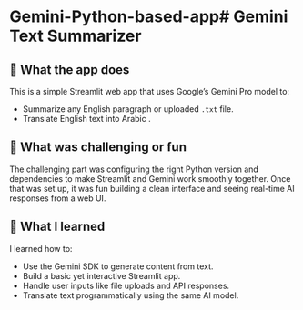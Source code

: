 # Gemini-Python-based-app# Gemini Text Summarizer

## 📌 What the app does
This is a simple Streamlit web app that uses Google’s Gemini Pro model to:
- Summarize any English paragraph or uploaded `.txt` file.
- Translate English text into Arabic .

## 🎯 What was challenging or fun
The challenging part was configuring the right Python version and dependencies to make Streamlit and Gemini work smoothly together. 
Once that was set up, it was fun building a clean interface and seeing real-time AI responses from a web UI.

## 🧠 What I learned
I learned how to:
- Use the Gemini SDK to generate content from text.
- Build a basic yet interactive Streamlit app.
- Handle user inputs like file uploads and API responses.
- Translate text programmatically using the same AI model.


